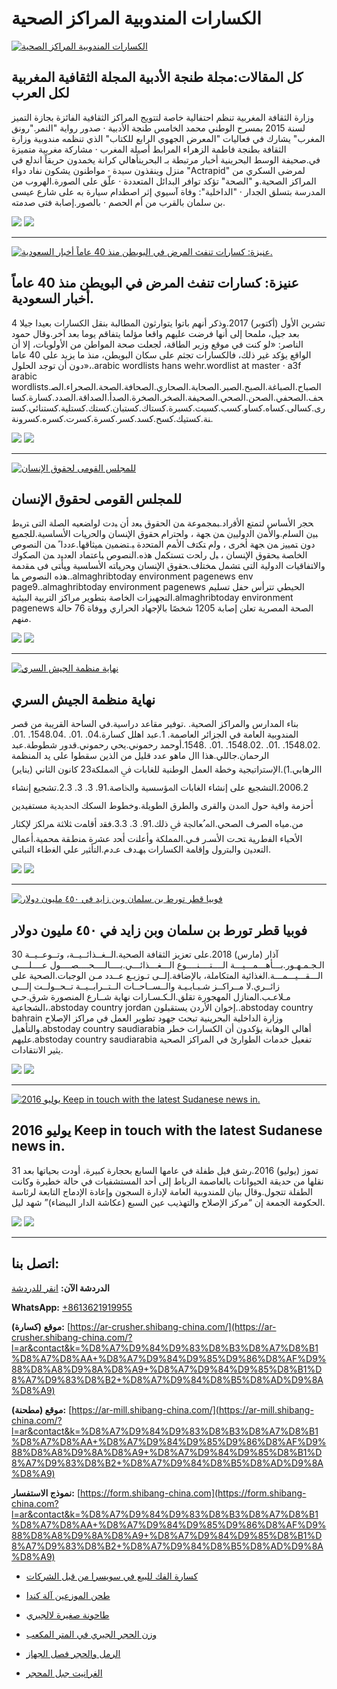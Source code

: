# الكسارات المندوبية المراكز الصحية

<a href="https://swt.shibang-china.com/?l=ar&img&k=%D8%A7%D9%84%D9%83%D8%B3%D8%A7%D8%B1%D8%A7%D8%AA+%D8%A7%D9%84%D9%85%D9%86%D8%AF%D9%88%D8%A8%D9%8A%D8%A9+%D8%A7%D9%84%D9%85%D8%B1%D8%A7%D9%83%D8%B2+%D8%A7%D9%84%D8%B5%D8%AD%D9%8A%D8%A9" target="_blank">![الكسارات المندوبية المراكز الصحية](http://static.shibang-china.com/all-800x300/638.jpg)</a>

## كل المقالات:مجلة طنجة الأدبية المجلة الثقافية المغربية لكل العرب
وزارة الثقافة المغربية تنظم احتفالية خاصة لتتويج المراكز الثقافية الفائزة بجازة التميز لسنة 2015 بمسرح الوطني محمد الخامس طنجة الأدبية &middot; صدور رواية &quot;النمر.&quot;رونق المغرب&quot; يشارك في فعاليات &quot;المعرض الجهوي الرابع للكتاب&quot; الذي تنظمه مندوبية وزارة الثقافة بطنجة فاطمة الزهراء المرابط أصيلة المغرب &middot; مشاركة مغربية متميزة في.صحيفة الوسط البحرينية أخبار مرتبطة بـ البحرينأهالي كرانة يخمدون حريقاً اندلع في منزل وينقذون سيدة &middot; مواطنون يشكون نفاد دواء &quot;Actrapid&quot; لمرضى السكري من المراكز الصحية.و &quot;الصحة&quot; تؤكد توافر البدائل المتعددة &middot; علّق على الصورة.الهروب من المدرسة بتسلق الجدار &middot; &quot;الداخلية&quot;: وفاة آسيوي إثر اصطدام سيارة به على شارع عيسى بن سلمان بالقرب من أم الحصم &middot; بالصور.إصابة فتى صدمته.


<a href="https://whatsapp.shibangsoft.com/WhatsApp.php" target="_blank" title="WhatsApp">![](http://static.shibang-china.com/icon/whatsapp.png)</a> <a href="https://swt.shibang-china.com/?l=ar&icon&k=%D8%A7%D9%84%D9%83%D8%B3%D8%A7%D8%B1%D8%A7%D8%AA+%D8%A7%D9%84%D9%85%D9%86%D8%AF%D9%88%D8%A8%D9%8A%D8%A9+%D8%A7%D9%84%D9%85%D8%B1%D8%A7%D9%83%D8%B2+%D8%A7%D9%84%D8%B5%D8%AD%D9%8A%D8%A9" target="_blank">![](http://static.shibang-china.com/icon/chat-ar.png)</a>

---

<a href="https://swt.shibang-china.com/?l=ar&img&k=%D8%A7%D9%84%D9%83%D8%B3%D8%A7%D8%B1%D8%A7%D8%AA+%D8%A7%D9%84%D9%85%D9%86%D8%AF%D9%88%D8%A8%D9%8A%D8%A9+%D8%A7%D9%84%D9%85%D8%B1%D8%A7%D9%83%D8%B2+%D8%A7%D9%84%D8%B5%D8%AD%D9%8A%D8%A9" target="_blank">![عنيزة: كسارات تنفث المرض في البويطن منذ 40 عاماً أخبار السعودية.](http://static.shibang-china.com/all-800x300/746.jpg)</a>

## عنيزة: كسارات تنفث المرض في البويطن منذ 40 عاماً أخبار السعودية.
4 تشرين الأول (أكتوبر) 2017.وذكر أنهم باتوا يتوارثون المطالبة بنقل الكسارات بعيدا جيلا بعد جيل، ملمحا إلى أنها فرضت عليهم واقعا مؤلما يتفاقم يوما بعد آخر.وقال حمود الناصر: «لو كنت في موقع وزير الطاقة، لجعلت صحة المواطن من الأولويات، إلا أن الواقع يؤكد غير ذلك، فالكسارات تجثم على سكان البويطن، منذ ما يزيد على 40 عاما دون أن توجد الحلول»،.arabic wordlists hans wehr.wordlist at master · a3f arabic wordlists.الصباح.الصباغة.الصبح.الصبر.الصحابة.الصحاري.الصحافة.الصحة.الصحراء.الصحف.الصحفي.الصحن.الصحي.الصحيفة.الصخر.الصخرة.الصدأ.الصداقة.الصدد.كسارة.كسارى.كسالى.كساه.كساو.كسب.كسبت.كسبرة.كستاك.كستبان.كستك.كستلية.كستنائي.كستنة.كستيك.كسح.كسد.كسر.كسرة.كسرت.كسره.كسرونة.


<a href="https://whatsapp.shibangsoft.com/WhatsApp.php" target="_blank" title="WhatsApp">![](http://static.shibang-china.com/icon/whatsapp.png)</a> <a href="https://swt.shibang-china.com/?l=ar&icon&k=%D8%A7%D9%84%D9%83%D8%B3%D8%A7%D8%B1%D8%A7%D8%AA+%D8%A7%D9%84%D9%85%D9%86%D8%AF%D9%88%D8%A8%D9%8A%D8%A9+%D8%A7%D9%84%D9%85%D8%B1%D8%A7%D9%83%D8%B2+%D8%A7%D9%84%D8%B5%D8%AD%D9%8A%D8%A9" target="_blank">![](http://static.shibang-china.com/icon/chat-ar.png)</a>

---

<a href="https://swt.shibang-china.com/?l=ar&img&k=%D8%A7%D9%84%D9%83%D8%B3%D8%A7%D8%B1%D8%A7%D8%AA+%D8%A7%D9%84%D9%85%D9%86%D8%AF%D9%88%D8%A8%D9%8A%D8%A9+%D8%A7%D9%84%D9%85%D8%B1%D8%A7%D9%83%D8%B2+%D8%A7%D9%84%D8%B5%D8%AD%D9%8A%D8%A9" target="_blank">![ﻟﻠﻤﺠﻠﺲ اﻟﻘﻮﻣﻰ ﻟﺤﻘﻮق اﻹﻧﺴﺎن](http://static.shibang-china.com/all-800x300/444.jpg)</a>

## ﻟﻠﻤﺠﻠﺲ اﻟﻘﻮﻣﻰ ﻟﺤﻘﻮق اﻹﻧﺴﺎن
ﺤﺠﺭ ﺍﻷﺴﺎﺱ ﻟﺘﻤﺘﻊ ﺍﻷﻓﺭﺍﺩ.ﺒﻤﺠﻤﻭﻋﺔ ﻤﻥ ﺍﻟﺤﻘﻭﻕ ﺒﻌﺩ ﺃﻥ ﺒﺩﺕ ﻟﻭﺍﻀﻌﻴﻪ ﺍﻟﺼﻠﺔ ﺍﻟﺘﻰ ﺘﺭﺒﻁ ﺒﻴﻥ ﺍﻟﺴﻠﻡ.ﻭﺍﻷﻤﻥ ﺍﻟﺩﻭﻟﻴﻴﻥ ﻤﻥ ﺠﻬﺔ ، ﻭﺍﺤﺘﺭﺍﻡ ﺤﻘﻭﻕ ﺍﻹﻨﺴﺎﻥ ﻭﺍﻟﺤﺭﻴﺎﺕ ﺍﻷﺴﺎﺴﻴﺔ.ﻟﻠﺠﻤﻴﻊ ﺩﻭﻥ ﺘﻤﻴﻴﺯ ﻤﻥ ﺠﻬﺔ ﺃﺨﺭﻯ ، ﻭﻟﻡ ﺘﻜﺘﻑ ﺍﻷﻤﻡ ﺍﻟﻤﺘﺤﺩﺓ ﺒ.ﺘﻀﻤﻴﻥ ﻤﻴﺜﺎﻗﻬﺎ.ﻋﺩﺩﺍﹰ ﻤﻥ ﺍﻟﻨﺼﻭﺹ ﺍﻟﺨﺎﺼﺔ ﺒﺤﻘﻭﻕ ﺍﻹﻨﺴﺎﻥ ، ﺒل ﺭﺍﺤﺕ ﺘﺴﺘﻜﻤل ﻫﺫﻩ.ﺍﻟﻨﺼﻭﺹ ﺒﺎﻋﺘﻤﺎﺩ ﺍﻟﻌﺩﻴﺩ ﻤﻥ ﺍﻟﺼﻜﻭﻙ ﻭﺍﻻﺘﻔﺎﻗﻴﺎﺕ ﺍﻟﺩﻭﻟﻴﺔ ﺍﻟﺘﻰ ﺘﺸﻤل ﻤﺨﺘﻠﻑ.ﺤﻘﻭﻕ ﺍﻹﻨﺴﺎﻥ ﻭﺤﺭﻴﺎﺘﻪ ﺍﻷﺴﺎﺴﻴﺔ ﻭﻴﺄﺘﻰ ﻓﻰ ﻤﻘﺩﻤﺔ ﻫﺫﻩ ﺍﻟﻨﺼﻭﺹ ﻤﺎ..almaghribtoday environment pagenews env page9..almaghribtoday environment pagenews الحيطي تترأس حفل تسليم التجهيزات الخاصة بتطوير مراكز التربية البيئية.almaghribtoday environment pagenews الصحة المصرية تعلن إصابة 1205 شخصًا بالإجهاد الحراري ووفاة 76 حالة منهم.


<a href="https://whatsapp.shibangsoft.com/WhatsApp.php" target="_blank" title="WhatsApp">![](http://static.shibang-china.com/icon/whatsapp.png)</a> <a href="https://swt.shibang-china.com/?l=ar&icon&k=%D8%A7%D9%84%D9%83%D8%B3%D8%A7%D8%B1%D8%A7%D8%AA+%D8%A7%D9%84%D9%85%D9%86%D8%AF%D9%88%D8%A8%D9%8A%D8%A9+%D8%A7%D9%84%D9%85%D8%B1%D8%A7%D9%83%D8%B2+%D8%A7%D9%84%D8%B5%D8%AD%D9%8A%D8%A9" target="_blank">![](http://static.shibang-china.com/icon/chat-ar.png)</a>

---

<a href="https://swt.shibang-china.com/?l=ar&img&k=%D8%A7%D9%84%D9%83%D8%B3%D8%A7%D8%B1%D8%A7%D8%AA+%D8%A7%D9%84%D9%85%D9%86%D8%AF%D9%88%D8%A8%D9%8A%D8%A9+%D8%A7%D9%84%D9%85%D8%B1%D8%A7%D9%83%D8%B2+%D8%A7%D9%84%D8%B5%D8%AD%D9%8A%D8%A9" target="_blank">![نهاية منظمة الجيش السري](http://static.shibang-china.com/all-800x300/340.jpg)</a>

## نهاية منظمة الجيش السري
بناء المدارس والمراكز الصحية. .توفير مقاعد دراسية.في الساحة القريبة من قصر المندوبية العامة في الجزائر العاصمة. 1.عبد اهلل كسارة.04. .01. .1548.04. .01. .1548.02. .01. .1548.02. .01. .1548.أوحمد رحموني.يحي رحموني.قدور شطوطة.عبد الرحمان.جاللي.هذا اال ماهو عدد قليل من الذين سقطوا على يد المنظمة االرهابي.1).ﺍﻹﺳﱰﺍﺗﻴﺠﻴﺔ ﻭﺧﻄﺔ ﺍﻟﻌﻤﻞ ﺍﻟﻮﻃﻨﻴﺔ ﻟﻠﻐﺎﺑﺎﺕ ﰲ ﺍﳌﻤﻠﻜﺔ23 كانون الثاني (يناير) 2006.2.ﺍﻟﺘﺸﺠﻴﻊ ﻋﻠﻰ ﺇﻧﺸﺎﺀ ﺍﻟﻐﺎﺑﺎﺕ ﺍﳌﺆﺳﺴﻴﺔ ﻭﺍﳋﺎﺻﺔ.91. 3. 3. 2.3.ﺗﺸﺠﻴﻊ ﺇﻧﺸﺎﺀ ﺃﺣﺰﻣﺔ ﻭﺍﻗﻴﺔ ﺣﻮﻝ ﺍﳌﺪﻥ ﻭﺍﻟﻘﺮﻯ ﻭﺍﻟﻄﺮﻕ ﺍﻟﻄﻮﻳﻠﺔ.ﻭﺧﻄﻮﻁ ﺍﻟﺴﻜﻚ ﺍﳊﺪﻳﺪﻳﺔ ﻣﺴﺘﻔﻴﺪﻳﻦ ﻣﻦ.ﻣﻴﺎﻩ ﺍﻟﺼﺮﻑ ﺍﻟﺼﺤﻲ.ﺍﳌﹸﻌﺎﳉﺔ ﰲ ﺫﻟﻚ.91. 3. 3.3.ﻓﻘﺩ ﺃﻗﺎﻤﺕ ﺜﻼﺜﺔ ﻤﺭﺍﻜﺯ ﻹﻜﺜﺎﺭ ﺍﻷﺤﻴﺎﺀ ﺍﻟﻔﻁﺭﻴﺔ ﺘﺤـﺕ ﺍﻷﺴـﺭ ﻓـﻲ.ﺍﻟﻤﻤﻠﻜﺔ ﻭﺃﻋﻠﻨﺕ ﺃﺤﺩ ﻋﺸﺭﺓ ﻤﻨﻁﻘﺔ ﻤﺤﻤﻴﺔ.ﺃﻋﻤﺎل ﺍﻟﺘﻌﺩﻴﻥ ﻭﺍﻟﺒﺘﺭﻭل ﻭﺇﻗﺎﻤﺔ ﺍﻟﻜﺴﺎﺭﺍﺕ ﺒﻬـﺩﻑ ﻋـﺩﻡ.ﺍﻟﺘﺄﺜﻴﺭ ﻋﻠﻲ ﺍﻟﻐﻁﺎﺀ ﺍﻟﻨﺒﺎﺘﻲ.


<a href="https://whatsapp.shibangsoft.com/WhatsApp.php" target="_blank" title="WhatsApp">![](http://static.shibang-china.com/icon/whatsapp.png)</a> <a href="https://swt.shibang-china.com/?l=ar&icon&k=%D8%A7%D9%84%D9%83%D8%B3%D8%A7%D8%B1%D8%A7%D8%AA+%D8%A7%D9%84%D9%85%D9%86%D8%AF%D9%88%D8%A8%D9%8A%D8%A9+%D8%A7%D9%84%D9%85%D8%B1%D8%A7%D9%83%D8%B2+%D8%A7%D9%84%D8%B5%D8%AD%D9%8A%D8%A9" target="_blank">![](http://static.shibang-china.com/icon/chat-ar.png)</a>

---

<a href="https://swt.shibang-china.com/?l=ar&img&k=%D8%A7%D9%84%D9%83%D8%B3%D8%A7%D8%B1%D8%A7%D8%AA+%D8%A7%D9%84%D9%85%D9%86%D8%AF%D9%88%D8%A8%D9%8A%D8%A9+%D8%A7%D9%84%D9%85%D8%B1%D8%A7%D9%83%D8%B2+%D8%A7%D9%84%D8%B5%D8%AD%D9%8A%D8%A9" target="_blank">![ﻓﻮﺑﻴﺎ ﻗﻄﺮ ﺗﻮرط ﺑﻦ ﺳﻠﻤﺎن وﺑﻦ زاﻳﺪ ﻓﻲ ٤٥٠ ﻣﻠﻴﻮن دوﻻر](http://static.shibang-china.com/all-800x300/1478.jpg)</a>

## ﻓﻮﺑﻴﺎ ﻗﻄﺮ ﺗﻮرط ﺑﻦ ﺳﻠﻤﺎن وﺑﻦ زاﻳﺪ ﻓﻲ ٤٥٠ ﻣﻠﻴﻮن دوﻻر
30 آذار (مارس) 2018.ﻋﻠﻰ ﺗﻌﺰﻳﺰ اﻟﺜﻘﺎﻓﺔ اﻟﺼﺤﻴﺔ.اﻟــﻐــﺬاﺋــﻴــﺔ، وﺗــﻮﻋــﻴــﺔ اﻟـﺠـﻤـﻬـﻮر.ﺑـــﺄﻫـــﻤـــﻴـــﺔ اﻟــــﺘــــﻨــــﻮع اﻟـــﻐـــﺬاﺋـــﻲ.ﺑــــﺎﻟــــﺤــــﺼــــﻮل ﻋــــﻠــــﻰ اﻟـــﻘـــﻴـــﻤـــﺔ.اﻟﻐﺬاﺋﻴﺔ اﻟﻤﺘﻜﺎﻣﻠﺔ، ﺑﺎﻹﺿﺎﻓﺔ.إﻟــﻰ ﺗـﻮزﻳـﻊ ﻋــﺪد ﻣـﻦ اﻟﻮﺟﺒﺎت.اﻟﺼﺤﻴﺔ ﻋﻠﻰ زاﺋــﺮي.ﻻ ﻣــﺮاﻛــﺰ ﺷـﺒـﺎﺑـﻴـﺔ واﻟــﺴــﺎﺣــﺎت اﻟــﺘــﺮاﺑــﻴــﺔ ﺗــﺤــﻮﻟــﺖ إﻟـــﻰ ﻣـﻼﻋـﺐ.اﻟﻤﻨﺎزل اﻟﻤﻬﺠﻮرة ﺗﻘﻠﻖ.اﻟـﻜـﺴـﺎرات ﻧﻬﺎﻳﺔ ﺷــﺎرع اﻟﻤﻨﺼﻮرة ﺷﺮق.ﺣـﻲ اﻟﺸﺠﺎﻋﻴﺔ،.abstoday country jordan إخوان الأردن يستقبلون..abstoday country bahrain وزارة الداخلية البحرينية تبحث جهود تطوير العمل في مراكز الإصلاح والتأهيل.abstoday country saudiarabia أهالي الوهابة يؤكدون أن الكسارات خطر عليهم.abstoday country saudiarabia تفعيل خدمات الطوارئ في المراكز الصحية يثير الانتقادات.


<a href="https://whatsapp.shibangsoft.com/WhatsApp.php" target="_blank" title="WhatsApp">![](http://static.shibang-china.com/icon/whatsapp.png)</a> <a href="https://swt.shibang-china.com/?l=ar&icon&k=%D8%A7%D9%84%D9%83%D8%B3%D8%A7%D8%B1%D8%A7%D8%AA+%D8%A7%D9%84%D9%85%D9%86%D8%AF%D9%88%D8%A8%D9%8A%D8%A9+%D8%A7%D9%84%D9%85%D8%B1%D8%A7%D9%83%D8%B2+%D8%A7%D9%84%D8%B5%D8%AD%D9%8A%D8%A9" target="_blank">![](http://static.shibang-china.com/icon/chat-ar.png)</a>

---

<a href="https://swt.shibang-china.com/?l=ar&img&k=%D8%A7%D9%84%D9%83%D8%B3%D8%A7%D8%B1%D8%A7%D8%AA+%D8%A7%D9%84%D9%85%D9%86%D8%AF%D9%88%D8%A8%D9%8A%D8%A9+%D8%A7%D9%84%D9%85%D8%B1%D8%A7%D9%83%D8%B2+%D8%A7%D9%84%D8%B5%D8%AD%D9%8A%D8%A9" target="_blank">![يوليو 2016 Keep in touch with the latest Sudanese news in.](http://static.shibang-china.com/all-800x300/690.jpg)</a>

## يوليو 2016 Keep in touch with the latest Sudanese news in.
31 تموز (يوليو) 2016.رشق فيل طفلة في عامها السابع بحجارة كبيرة، أودت بحياتها بعد نقلها من حديقة الحيوانات بالعاصمة الرباط إلى أحد المستشفيات في حالة خطيرة وكانت الطفلة تتجول.وقال بيان للمندوبية العامة لإدارة السجون وإعادة الإدماج التابعة لرئاسة الحكومة الجمعة إن “مركز الإصلاح والتهذيب عين السبع (عكاشة الدار البيضاء)” شهد ليل.

<a href="https://whatsapp.shibangsoft.com/WhatsApp.php" target="_blank" title="WhatsApp">![](http://static.shibang-china.com/icon/whatsapp.png)</a> <a href="https://swt.shibang-china.com/?l=ar&icon&k=%D8%A7%D9%84%D9%83%D8%B3%D8%A7%D8%B1%D8%A7%D8%AA+%D8%A7%D9%84%D9%85%D9%86%D8%AF%D9%88%D8%A8%D9%8A%D8%A9+%D8%A7%D9%84%D9%85%D8%B1%D8%A7%D9%83%D8%B2+%D8%A7%D9%84%D8%B5%D8%AD%D9%8A%D8%A9" target="_blank">![](http://static.shibang-china.com/icon/chat-ar.png)</a>

---
## اتصل بنا:

**الدردشة الآن:** [انقر للدردشة](https://swt.shibang-china.com?l=ar&contact&k=%D8%A7%D9%84%D9%83%D8%B3%D8%A7%D8%B1%D8%A7%D8%AA+%D8%A7%D9%84%D9%85%D9%86%D8%AF%D9%88%D8%A8%D9%8A%D8%A9+%D8%A7%D9%84%D9%85%D8%B1%D8%A7%D9%83%D8%B2+%D8%A7%D9%84%D8%B5%D8%AD%D9%8A%D8%A9)

**WhatsApp:**  [+8613621919955](https://whatsapp.shibangsoft.com/WhatsApp.php)

**موقع (كسارة):** [https://ar-crusher.shibang-china.com/](https://ar-crusher.shibang-china.com/?l=ar&contact&k=%D8%A7%D9%84%D9%83%D8%B3%D8%A7%D8%B1%D8%A7%D8%AA+%D8%A7%D9%84%D9%85%D9%86%D8%AF%D9%88%D8%A8%D9%8A%D8%A9+%D8%A7%D9%84%D9%85%D8%B1%D8%A7%D9%83%D8%B2+%D8%A7%D9%84%D8%B5%D8%AD%D9%8A%D8%A9)

**موقع (مطحنة):** [https://ar-mill.shibang-china.com/](https://ar-mill.shibang-china.com/?l=ar&contact&k=%D8%A7%D9%84%D9%83%D8%B3%D8%A7%D8%B1%D8%A7%D8%AA+%D8%A7%D9%84%D9%85%D9%86%D8%AF%D9%88%D8%A8%D9%8A%D8%A9+%D8%A7%D9%84%D9%85%D8%B1%D8%A7%D9%83%D8%B2+%D8%A7%D9%84%D8%B5%D8%AD%D9%8A%D8%A9)

**نموذج الاستفسار:** [https://form.shibang-china.com](https://form.shibang-china.com?l=ar&contact&k=%D8%A7%D9%84%D9%83%D8%B3%D8%A7%D8%B1%D8%A7%D8%AA+%D8%A7%D9%84%D9%85%D9%86%D8%AF%D9%88%D8%A8%D9%8A%D8%A9+%D8%A7%D9%84%D9%85%D8%B1%D8%A7%D9%83%D8%B2+%D8%A7%D9%84%D8%B5%D8%AD%D9%8A%D8%A9)

* [كسارة الفك للبيع في سويسرا من قبل الشركات](../25/%D9%83%D8%B3%D8%A7%D8%B1%D8%A9%20%D8%A7%D9%84%D9%81%D9%83%20%D9%84%D9%84%D8%A8%D9%8A%D8%B9%20%D9%81%D9%8A%20%D8%B3%D9%88%D9%8A%D8%B3%D8%B1%D8%A7%20%D9%85%D9%86%20%D9%82%D8%A8%D9%84%20%D8%A7%D9%84%D8%B4%D8%B1%D9%83%D8%A7%D8%AA.md)

* [طحن الموزعين آلة كندا](../24/%D8%B7%D8%AD%D9%86%20%D8%A7%D9%84%D9%85%D9%88%D8%B2%D8%B9%D9%8A%D9%86%20%D8%A2%D9%84%D8%A9%20%D9%83%D9%86%D8%AF%D8%A7.md)

* [طاحونة صغيرة لالجيري](../21/%D8%B7%D8%A7%D8%AD%D9%88%D9%86%D8%A9%20%D8%B5%D8%BA%D9%8A%D8%B1%D8%A9%20%D9%84%D8%A7%D9%84%D8%AC%D9%8A%D8%B1%D9%8A.md)

* [وزن الحجر الجيري في المتر المكعب](../25/%D9%88%D8%B2%D9%86%20%D8%A7%D9%84%D8%AD%D8%AC%D8%B1%20%D8%A7%D9%84%D8%AC%D9%8A%D8%B1%D9%8A%20%D9%81%D9%8A%20%D8%A7%D9%84%D9%85%D8%AA%D8%B1%20%D8%A7%D9%84%D9%85%D9%83%D8%B9%D8%A8.md)

* [الرمل والحجر فصل الجهاز](../21/%D8%A7%D9%84%D8%B1%D9%85%D9%84%20%D9%88%D8%A7%D9%84%D8%AD%D8%AC%D8%B1%20%D9%81%D8%B5%D9%84%20%D8%A7%D9%84%D8%AC%D9%87%D8%A7%D8%B2.md)

* [الغرانيت جبل المحجر](../23/%D8%A7%D9%84%D8%BA%D8%B1%D8%A7%D9%86%D9%8A%D8%AA%20%D8%AC%D8%A8%D9%84%20%D8%A7%D9%84%D9%85%D8%AD%D8%AC%D8%B1.md)